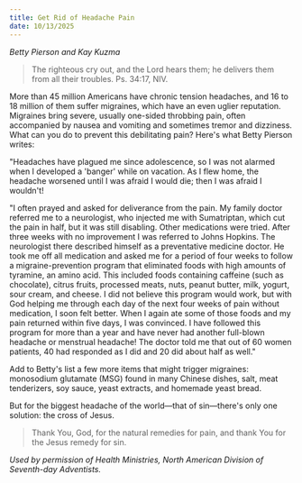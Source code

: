 ```yaml
---
title: Get Rid of Headache Pain
date: 10/13/2025
---
```


_Betty Pierson and Kay Kuzma_

> <p></p>
> The righteous cry out, and the Lord hears them; he delivers them from all their troubles. Ps. 34:17, NIV.

More than 45 million Americans have chronic tension headaches, and 16 to 18 million of them suffer migraines, which have an even uglier reputation. Migraines bring severe, usually one-sided throbbing pain, often accompanied by nausea and vomiting and sometimes tremor and dizziness. What can you do to prevent this debilitating pain? Here's what Betty Pierson writes:

"Headaches have plagued me since adolescence, so I was not alarmed when I developed a 'banger' while on vacation. As I flew home, the headache worsened until I was afraid I would die; then I was afraid I wouldn't!

"I often prayed and asked for deliverance from the pain. My family doctor referred me to a neurologist, who injected me with Sumatriptan, which cut the pain in half, but it was still disabling. Other medications were tried. After three weeks with no improvement I was referred to Johns Hopkins. The neurologist there described himself as a preventative medicine doctor. He took me off all medication and asked me for a period of four weeks to follow a migraine-prevention program that eliminated foods with high amounts of tyramine, an amino acid. This included foods containing caffeine (such as chocolate), citrus fruits, processed meats, nuts, peanut butter, milk, yogurt, sour cream, and cheese. I did not believe this program would work, but with God helping me through each day of the next four weeks of pain without medication, I soon felt better. When I again ate some of those foods and my pain returned within five days, I was convinced. I have followed this program for more than a year and have never had another full-blown headache or menstrual headache! The doctor told me that out of 60 women patients, 40 had responded as I did and 20 did about half as well."

Add to Betty's list a few more items that might trigger migraines: monosodium glutamate (MSG) found in many Chinese dishes, salt, meat tenderizers, soy sauce, yeast extracts, and homemade yeast bread.

But for the biggest headache of the world—that of sin—there's only one solution: the cross of Jesus.

> <callout></callout>
> Thank You, God, for the natural remedies for pain, and thank You for the Jesus remedy for sin.

_Used by permission of Health Ministries, North American Division of Seventh-day Adventists._